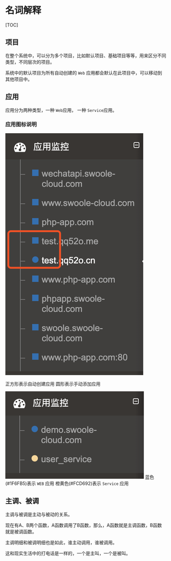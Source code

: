 # 名词解释

[TOC]

## 项目

在整个系统中，可以分为多个项目，比如默认项目、基础项目等等，用来区分不同类型，不同层次的项目。

系统中的默认项目为所有自动创建的 `Web` 应用都会默认在此项目中，可以移动到其他项目中。

## 应用

应用分为两种类型，一种 `Web`应用， 一种 `Service`应用。

### 应用图标说明

![](images/screenshot_1565060822137.png)

正方形表示自动创建应用
圆形表示手动添加应用

![](images/screenshot_1565060835459.png)
蓝色(#1F6FB5)表示 `WEB` 应用
橙黄色(#FCD692)表示 `Service` 应用

## 主调、被调

主调与被调是主动与被动的关系。

现在有A、B两个函数，A函数调用了B函数，那么，A函数就是主调函数，B函数就是被调函数。

主调明细和被调明细也是如此，谁主动调用，谁被调用。

这和现实生活中的打电话是一样的，一个是主叫，一个是被叫。